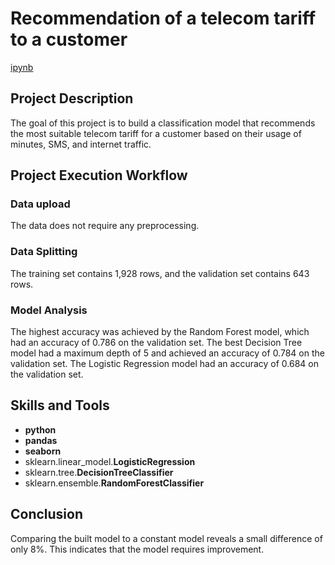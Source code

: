 # Recommendation of a telecom tariff to a customer

[ipynb](https://github.com/mvs834/Yandex.Practicum/blob/ef7d24f2858f502ecbf13930df9cc0918c0ec7f0/DS%2001%20Telecom%20tariff%20recommendations/Telecom_tariff_recommendations.ipynb)


## Project Description

The goal of this project is to build a classification model that recommends the most suitable telecom tariff for a customer based on their usage of minutes, SMS, and internet traffic.

## Project Execution Workflow
### Data upload

The data does not require any preprocessing.

### Data Splitting
The training set contains 1,928 rows, and the validation set contains 643 rows.

### Model Analysis
The highest accuracy was achieved by the Random Forest model, which had an accuracy of 0.786 on the validation set. The best Decision Tree model had a maximum depth of 5 and achieved an accuracy of 0.784 on the validation set. The Logistic Regression model had an accuracy of 0.684 on the validation set.

## Skills and Tools

- **python**
- **pandas**
- **seaborn**
- sklearn.linear_model.**LogisticRegression**
- sklearn.tree.**DecisionTreeClassifier**
- sklearn.ensemble.**RandomForestClassifier**



## Conclusion

Comparing the built model to a constant model reveals a small difference of only 8%. This indicates that the model requires improvement.